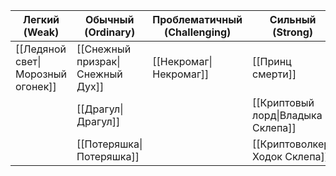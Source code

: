 | Легкий <br>(Weak)                 | Обычный (Ordinary)               | Проблематичный<br>(Challenging) | Сильный<br>(Strong)                | Могучий<br>(Mighty) |
| --------------------------------- | -------------------------------- | ------------------------------- | ---------------------------------- | ------------------- |
| [[Ледяной свет\|Морозный огонек]] | [[Снежный призрак\|Снежный Дух]] | [[Некромаг\|Некромаг]]          | [[Принц смерти]]                   |                     |
|                                   | [[Драгул\|Драгул]]               |                                 | [[Криптовый лорд\|Владыка Склепа]] |                     |
|                                   | [[Потеряшка\|Потеряшка]]         |                                 | [[Криптоволкер\|Ходок Склепа]]     |                     |

